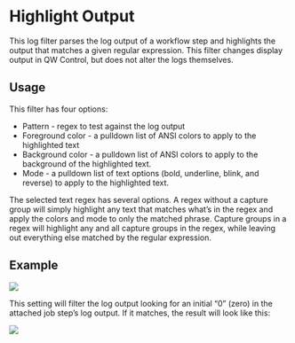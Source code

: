 # Highlight Output

This log filter parses the log output of a workflow step and highlights the output that matches a given regular expression. This filter changes display output in QW Control, but does not alter the logs themselves.

## Usage

This filter has four options:

  - Pattern - regex to test against the log output
  - Foreground color - a pulldown list of ANSI colors to apply to the highlighted text
  - Background color - a pulldown list of ANSI colors to apply to the background of the highlighted text.
  - Mode - a pulldown list of text options (bold, underline, blink, and reverse) to apply to the highlighted text.

The selected text regex has several options. A regex without a capture group will simply highlight any text that matches what’s in the regex and apply the colors and mode to only the matched phrase. Capture groups in a regex will highlight any and all capture groups in the regex, while leaving out everything else matched by the regular expression.

## Example

![](/en/@assets/img/logfilter-highlight-example1.png)

This setting will filter the log output looking for an initial “0” (zero) in the attached job step’s log output. If it matches, the result will look like this:

![](/en/@assets/img/logfilter-highlight-example2.png)
